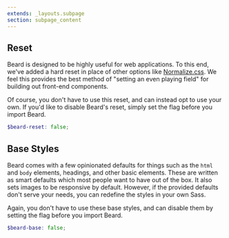 ```yaml
---
extends: _layouts.subpage
section: subpage_content
---
```

<h2 class="tcg50 ft10 fw3 mb2 md-mb3">Reset</h2>
<p class="tcg50 ft5 fw3 mb4 lh2">Beard is designed to be highly useful for web applications. To this end, we've added a hard reset in place of other options like <a href="http://normalizecss.com" class="tc1">Normalize.css</a>. We feel this provides the best method of "setting an even playing field" for building out front-end components.</p>
<p class="tcg50 ft5 fw3 mb4 lh2">Of course, you don't have to use this reset, and can instead opt to use your own. If you'd like to disable Beard's reset, simply set the flag before you import Beard.</p>

```scss
$beard-reset: false;
```

<h2 class="tcg50 ft10 fw3 mb2 md-mb3">Base Styles</h2>
<p class="tcg50 ft5 fw3 mb4 lh2">Beard comes with a few opinionated defaults for things such as the <code>html</code> and <code>body</code> elements, headings, and other basic elements. These are written as smart defaults which most people want to have out of the box. It also sets images to be responsive by default. However, if the provided defaults don't serve your needs, you can redefine the styles in your own Sass.</p>
<p class="tcg50 ft5 fw3 mb4 lh2">Again, you don't have to use these base styles, and can disable them by setting the flag before you import Beard.</p>

```scss
$beard-base: false;
```
